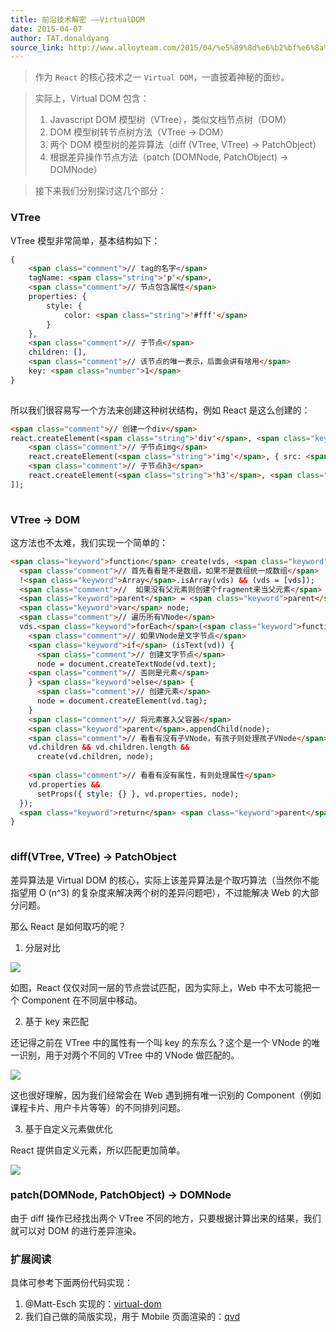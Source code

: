```yaml
---
title: 前沿技术解密 ——VirtualDOM
date: 2015-04-07
author: TAT.donaldyang
source_link: http://www.alloyteam.com/2015/04/%e5%89%8d%e6%b2%bf%e6%8a%80%e6%9c%af%e8%a7%a3%e5%af%86-virtualdom/
---
```


<!-- {% raw %} - for jekyll -->

> 作为 `React` 的核心技术之一 `Virtual DOM`，一直披着神秘的面纱。

> 实际上，Virtual DOM 包含：
>
> 1.  Javascript DOM 模型树（VTree），类似文档节点树（DOM）
> 2.  DOM 模型树转节点树方法（VTree -> DOM）
> 3.  两个 DOM 模型树的差异算法（diff (VTree, VTree) -> PatchObject）
> 4.  根据差异操作节点方法（patch (DOMNode, PatchObject) -> DOMNode）

> 接下来我们分别探讨这几个部分：

### VTree

VTree 模型非常简单，基本结构如下：

```html
{
    <span class="comment">// tag的名字</span>
    tagName: <span class="string">'p'</span>,
    <span class="comment">// 节点包含属性</span>
    properties: {
        style: {
            color: <span class="string">'#fff'</span>
        }
    },
    <span class="comment">// 子节点</span>
    children: [],
    <span class="comment">// 该节点的唯一表示，后面会讲有啥用</span>
    key: <span class="number">1</span>
}
 
```

所以我们很容易写一个方法来创建这种树状结构，例如 React 是这么创建的：

```html
<span class="comment">// 创建一个div</span>
react.createElement(<span class="string">'div'</span>, <span class="keyword">null</span>, [
    <span class="comment">// 子节点img</span>
    react.createElement(<span class="string">'img'</span>, { src: <span class="string">"avatar.png"</span>, <span class="keyword">class</span>: <span class="string">"profile"</span> }),
    <span class="comment">// 子节点h3</span>
    react.createElement(<span class="string">'h3'</span>, <span class="keyword">null</span>, [[user.firstName, user.lastName].join(<span class="string">' '</span>)])
]);
 
```

### VTree -> DOM

这方法也不太难，我们实现一个简单的：

```html
<span class="keyword">function</span> create(vds, <span class="keyword">parent</span>) {
  <span class="comment">// 首先看看是不是数组，如果不是数组统一成数组</span>
  !<span class="keyword">Array</span>.isArray(vds) && (vds = [vds]);
  <span class="comment">//  如果没有父元素则创建个fragment来当父元素</span>
  <span class="keyword">parent</span> = <span class="keyword">parent</span> || document.createDocumentFragment();
  <span class="keyword">var</span> node;
  <span class="comment">// 遍历所有VNode</span>
  vds.<span class="keyword">forEach</span>(<span class="keyword">function</span> (vd) {
    <span class="comment">// 如果VNode是文字节点</span>
    <span class="keyword">if</span> (isText(vd)) {
      <span class="comment">// 创建文字节点</span>
      node = document.createTextNode(vd.text);
    <span class="comment">// 否则是元素</span>
    } <span class="keyword">else</span> {
      <span class="comment">// 创建元素</span>
      node = document.createElement(vd.tag);
    }
    <span class="comment">// 将元素塞入父容器</span>
    <span class="keyword">parent</span>.appendChild(node);
    <span class="comment">// 看看有没有子VNode，有孩子则处理孩子VNode</span>
    vd.children && vd.children.length &&
      create(vd.children, node);
 
    <span class="comment">// 看看有没有属性，有则处理属性</span>
    vd.properties &&
      setProps({ style: {} }, vd.properties, node);
  });
  <span class="keyword">return</span> <span class="keyword">parent</span>;
}
 
```

### diff(VTree, VTree) -> PatchObject

差异算法是 Virtual DOM 的核心，实际上该差异算法是个取巧算法（当然你不能指望用 O (n^3) 的复杂度来解决两个树的差异问题吧），不过能解决 Web 的大部分问题。

那么 React 是如何取巧的呢？

1.  分层对比

![](http://7tszky.com1.z0.glb.clouddn.com/Fhq0GHcNOOmQzOatlocjiumnfhiS)

如图，React 仅仅对同一层的节点尝试匹配，因为实际上，Web 中不太可能把一个 Component 在不同层中移动。

2.  基于 key 来匹配

还记得之前在 VTree 中的属性有一个叫 key 的东东么？这个是一个 VNode 的唯一识别，用于对两个不同的 VTree 中的 VNode 做匹配的。

![](http://7tszky.com1.z0.glb.clouddn.com/FrKv3vIeGM6PepD_gNBCrQRpsHtt)

这也很好理解，因为我们经常会在 Web 遇到拥有唯一识别的 Component（例如课程卡片、用户卡片等等）的不同排列问题。

3.  基于自定义元素做优化

React 提供自定义元素，所以匹配更加简单。

![](http://7tszky.com1.z0.glb.clouddn.com/FmEiwBAlzD1gP5u6RZG1h03dIjB8)

### patch(DOMNode, PatchObject) -> DOMNode

由于 diff 操作已经找出两个 VTree 不同的地方，只要根据计算出来的结果，我们就可以对 DOM 的进行差异渲染。

### 扩展阅读

具体可参考下面两份代码实现：

1.  @Matt-Esch 实现的：[virtual-dom](https://github.com/Matt-Esch/virtual-dom)
2.  我们自己做的简版实现，用于 Mobile 页面渲染的：[qvd](https://github.com/miniflycn/qvd)

<!-- {% endraw %} - for jekyll -->
